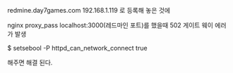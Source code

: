 redmine.day7games.com 192.168.1.119 로 등록해 놓은 것에

nginx proxy_pass localhost:3000(레드마인 포트)를 했을때 502 게이트 웨이 에러가 발생

$ setsebool -P httpd_can_network_connect true

해주면 해결 된다.

